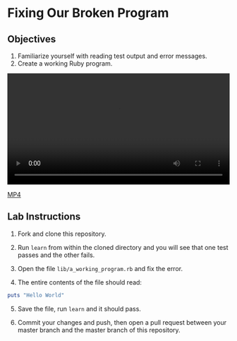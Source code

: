 # Fixing Our Broken Program

## Objectives

1. Familiarize yourself with reading test output and error messages.
2. Create a working Ruby program.

<video controls width="100%">
  <source src="http://flatiron-videos.s3.amazonaws.com/ironboard/ruby/ruby-lecture-fixing-our-broken-program/ruby-lecture-fixing-our-broken-program.mp4" type="video/mp4" >
    Your browser does not support the video tag. We recommend using Chrome
</video>

[MP4](http://flatiron-videos.s3.amazonaws.com/ironboard/ruby/ruby-lecture-fixing-our-broken-program/ruby-lecture-fixing-our-broken-program.mp4)

## Lab Instructions

1) Fork and clone this repository. 

2) Run `learn` from within the cloned directory and you will see that one test passes and the other fails.

3) Open the file `lib/a_working_program.rb` and fix the error.

4) The entire contents of the file should read:

```ruby
puts "Hello World"
```

5) Save the file, run `learn` and it should pass. 

6) Commit your changes and push, then open a pull request between your master branch and the master branch of this repository.
